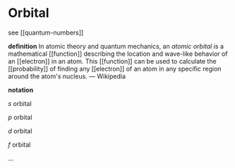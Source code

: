 # Orbital

see [[quantum-numbers]]

**definition** In atomic theory and quantum mechanics, an _atomic orbital_ is a mathematical [[function]] describing the location and wave-like behavior of an [[electron]] in an atom. This [[function]] can be used to calculate the [[probability]] of finding any [[electron]] of an atom in any specific region around the atom's nucleus. &mdash; Wikipedia

**notation**

$s$ orbital

$p$ orbital

$d$ orbital

$f$ orbital

$\dots$
